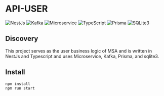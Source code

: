 # API-USER

![NestJs](https://img.shields.io/badge/NestJs-7C4DFF.svg?&style=flat&logo=nestjs&logoColor=white)
![Kafka](https://img.shields.io/badge/Kafka-231F20.svg?&style=flat&logo=apache-kafka&logoColor=white)
![Microservice](https://img.shields.io/badge/Microservice-007ACC.svg?&style=flat&logo=Microservices&logoColor=white)
![TypeScript](https://img.shields.io/badge/TypeScript-3178C6.svg?&style=flat&logo=typescript&logoColor=white)
![Prisma](https://img.shields.io/badge/Prisma-3982CE.svg?&style=flat&logo=Prisma&logoColor=white)
![SQLite3](https://img.shields.io/badge/SQLite3-003B57.svg?&style=flat&logo=sqlite&logoColor=white)

## Discovery
This project serves as the user business logic of MSA and is written in NestJs and Typescript and uses Microservice, Kafka, Prisma, and sqlite3.

## Install
```shell
npm install
npm run start
```